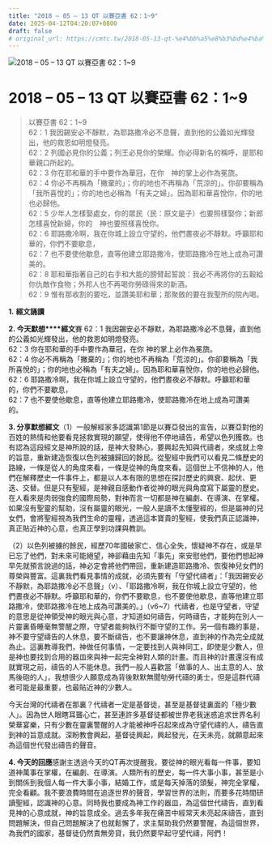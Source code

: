 ```yaml
---
title: "2018 – 05 – 13 QT 以賽亞書 62：1~9"
date: 2025-04-12T04:20:07+0800
draft: false
# original_url: https://cmtc.tw/2018-05-13-qt-%e4%bb%a5%e8%b3%bd%e4%ba%9e%e6%9b%b8-62%ef%bc%9a19
---
```


![2018 – 05 – 13 QT 以賽亞書 62：1\~9](/images/qt.jpg   "2018 – 05 – 13 QT 以賽亞書 62：1\~9")

# 2018 – 05 – 13 QT 以賽亞書 62：1\~9

> 以賽亞書 62：1\~9  
> 62：1 我因錫安必不靜默，為耶路撒冷必不息聲，直到他的公義如光輝發出，他的救恩如明燈發亮。  
> 62：2 列國必見你的公義；列王必見你的榮耀。你必得新名的稱呼，是耶和華親口所起的。  
> 62：3 你在耶和華的手中要作為華冠，在你　神的掌上必作為冕旒。  
> 62：4 你必不再稱為「撇棄的」；你的地也不再稱為「荒涼的」。你卻要稱為「我所喜悅的」；你的地也必稱為「有夫之婦」。因為耶和華喜悅你，你的地也必歸他。  
> 62：5 少年人怎樣娶處女，你的眾民（民：原文是子）也要照樣娶你；新郎怎樣喜悅新婦，你的　神也要照樣喜悅你。  
> 62：6 耶路撒冷啊，我在你城上設立守望的，他們晝夜必不靜默。呼籲耶和華的，你們不要歇息，  
> 62：7 也不要使他歇息，直等他建立耶路撒冷，使耶路撒冷在地上成為可讚美的。  
> 62：8 耶和華指著自己的右手和大能的膀臂起誓說：我必不再將你的五穀給你仇敵作食物；外邦人也不再喝你勞碌得來的新酒。  
> 62：9 惟有那收割的要吃，並讚美耶和華；那聚斂的要在我聖所的院內喝。

**1.** **經文誦讀**

**2. 今天默想****經文**賽 62：1 我因錫安必不靜默，為耶路撒冷必不息聲，直到他的公義如光輝發出，他的救恩如明燈發亮。  
62：3 你在耶和華的手中要作為華冠，在你 神的掌上必作為冕旒。  
62：4 你必不再稱為「撇棄的」；你的地也不再稱為「荒涼的」。你卻要稱為「我所喜悅的」；你的地也必稱為「有夫之婦」。因為耶和華喜悅你，你的地也必歸他。  
62：6 耶路撒冷啊，我在你城上設立守望的，他們晝夜必不靜默。呼籲耶和華的，你們不要歇息，  
62：7 也不要使他歇息，直等他建立耶路撒冷，使耶路撒冷在地上成為可讚美的。

**3. 分享默想經文**（1）一般解經家多認識第1節是以賽亞發出的宣告，以賽亞對他的百姓的熱情和他要看見拯救實現的願望，使得他不停地禱告，希望以色列獲救。也有認為這段經文是神所說的話，是神大發熱心，要興起先知與代禱者，來成就上帝的旨意，重新建造恢復以色列被擄歸回的餘民。從聖經中我們可以看見二條歷史的路線，一條是從人的角度來看，一條是從神的角度來看。這個世上不信神的人，他們在解釋歷史一件事件上，都是以人本有限的思想在探討歷史的興衰、起伏、更迭、交替。但是只有聖經，是神親自感動作者從神的眼光與角度寫下屬靈的歷史。在人看來是肉弱強食的國際局勢，對神而言一切都是神在編劇、在導演、在掌權。如果沒有聖靈的幫助，沒有屬靈的眼光，一般人是讀不太懂聖經的，但是屬神的兒女們，會將聖經視為我們生命的靈糧，透過這本寶貴的聖經，使我們真正認識神，真正貼近神的心意，也真正學到功課與教訓。

（2）以色列被擄的餘民，經歷70年國破家亡、信心全失，懷疑神不存在，或是早已忘了他們，對未來可能絕望，神卻藉由先知「事先」來安慰他們，要他們想起神早先就預言說過的話，神必定會將他們帶回，重新建造耶路撒冷、恢復神兒女們的尊榮與豐富。這裏我們看見事情的成就，必須先要有「守望代禱者」：「我因錫安必不靜默，為耶路撒冷必不息聲」（v）、「耶路撒冷啊，我在你城上設立守望的，他們晝夜必不靜默。呼籲耶和華的，你們不要歇息，也不要使他歇息，直等他建立耶路撒冷，使耶路撒冷在地上成為可讚美的。」（v6\~7）代禱者，也是守望者，守望的意思是從神領受神的眼光與心意，才知道如何禱告，何時禱告，才能夠在別人一片靈裏昏睡毫無警醒之際，守望者能夠執行不斷守望的工作。另一個有趣的事是，神不要守望禱告的人休息，要不斷禱告，也不要讓神休息，直到神的作為完全成就為止。這裏教導我們，神做任何事情，一定要找到人與神同工，即使是少數人，但是神也要找到合用的器皿來與神一起完全神對人類的計畫。而且神的計畫還沒有成就實現之前，禱告的人不能休息。我們一般人喜歡當「做事的人、出主意的人、放馬後砲的人」，我想很少人願意成為背後默默無聞劬勞代禱的勇士，但是這群代禱者可能是最重要，也最貼近神的少數人。

今天台灣的代禱者在那裏？代禱者一定是基督徒，甚至是基督徒裏面的「極少數人」。因為世人眼瞎耳聾心亡，甚至連許多基督徒都被世界老我迷惑追求世界名利榮華宴樂，只有少數在靈裏警醒的人才能被神呼召起來成為守望代禱的人，禱告直到神的旨意成就。深盼教會興起，基督徒興起，興起發光，在天未亮，就願意起來為這個世代發出禱告的聲音。

**4. 今天的回應**感謝主透過今天的QT再次提醒我，要從神的眼光看每一件事，要知道神萬事在掌權，在編劇、在導演。人類所有的歷史，每一件大事小事，甚至是小到關係到我個人每一件大事小事，結婚工作，或是每天掉落的頭髮，神完全掌權，完全看顧。我不要浪費時間在追逐世界的聲音，學習世界的法則，而要多花時間研讀聖經，認識神的心意。同時我也要成為神工作的器皿，為這個世代禱告，直到看見神的心意成就，神的旨意成全。過去多年我在痛苦中經常天未亮起床禱告，直到問題解決，但自己問題解決了也就鬆懈了，求主幫助我仍然要警醒，為這個世界，為我們的國家，基督徒仍然責無旁貸，我仍然要早起守望代禱，阿們！